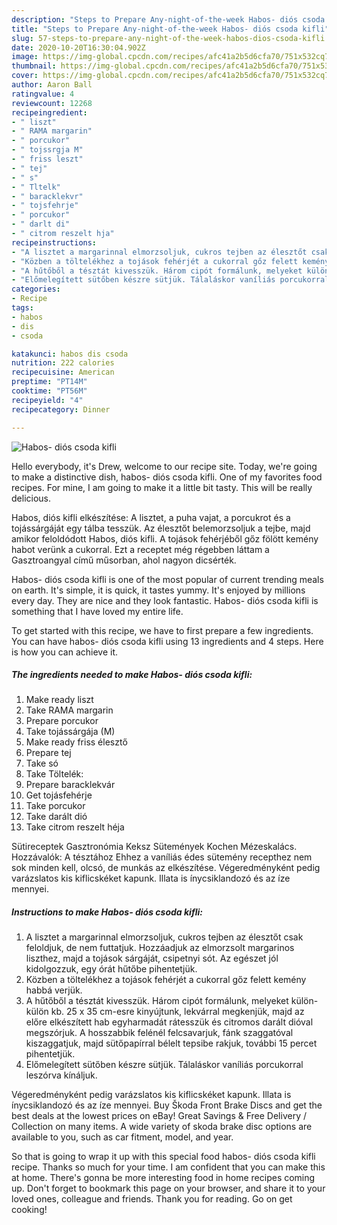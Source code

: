```yaml
---
description: "Steps to Prepare Any-night-of-the-week Habos- diós csoda kifli"
title: "Steps to Prepare Any-night-of-the-week Habos- diós csoda kifli"
slug: 57-steps-to-prepare-any-night-of-the-week-habos-dios-csoda-kifli
date: 2020-10-20T16:30:04.902Z
image: https://img-global.cpcdn.com/recipes/afc41a2b5d6cfa70/751x532cq70/habos-dios-csoda-kifli-recept-foto.jpg
thumbnail: https://img-global.cpcdn.com/recipes/afc41a2b5d6cfa70/751x532cq70/habos-dios-csoda-kifli-recept-foto.jpg
cover: https://img-global.cpcdn.com/recipes/afc41a2b5d6cfa70/751x532cq70/habos-dios-csoda-kifli-recept-foto.jpg
author: Aaron Ball
ratingvalue: 4
reviewcount: 12268
recipeingredient:
- " liszt"
- " RAMA margarin"
- " porcukor"
- " tojssrgja M"
- " friss leszt"
- " tej"
- " s"
- " Tltelk"
- " baracklekvr"
- " tojsfehrje"
- " porcukor"
- " darlt di"
- " citrom reszelt hja"
recipeinstructions:
- "A lisztet a margarinnal elmorzsoljuk, cukros tejben az élesztőt csak feloldjuk, de nem futtatjuk. Hozzáadjuk az elmorzsolt margarinos liszthez, majd a tojások sárgáját, csipetnyi sót. Az egészet jól kidolgozzuk, egy órát hűtőbe pihentetjük."
- "Közben a töltelékhez a tojások fehérjét a cukorral gőz felett kemény habbá verjük."
- "A hűtőből a tésztát kivesszük. Három cipót formálunk, melyeket külön-külön kb. 25 x 35 cm-esre kinyújtunk, lekvárral megkenjük, majd az előre elkészített hab egyharmadát rátesszük és citromos darált dióval megszórjuk. A hosszabbik felénél felcsavarjuk, fánk szaggatóval kiszaggatjuk, majd sütőpapírral bélelt tepsibe rakjuk, további 15 percet pihentetjük."
- "Előmelegített sütőben készre sütjük. Tálaláskor vaníliás porcukorral leszórva kínáljuk."
categories:
- Recipe
tags:
- habos
- dis
- csoda

katakunci: habos dis csoda 
nutrition: 222 calories
recipecuisine: American
preptime: "PT14M"
cooktime: "PT56M"
recipeyield: "4"
recipecategory: Dinner

---
```



![Habos- diós csoda kifli](https://img-global.cpcdn.com/recipes/afc41a2b5d6cfa70/751x532cq70/habos-dios-csoda-kifli-recept-foto.jpg)

Hello everybody, it's Drew, welcome to our recipe site. Today, we're going to make a distinctive dish, habos- diós csoda kifli. One of my favorites food recipes. For mine, I am going to make it a little bit tasty. This will be really delicious.

Habos, diós kifli elkészítése: A lisztet, a puha vajat, a porcukrot és a tojássárgáját egy tálba tesszük. Az élesztőt belemorzsoljuk a tejbe, majd amikor feloldódott Habos, diós kifli. A tojások fehérjéből gőz fölött kemény habot verünk a cukorral. Ezt a receptet még régebben láttam a Gasztroangyal című műsorban, ahol nagyon dicsérték.

Habos- diós csoda kifli is one of the most popular of current trending meals on earth. It's simple, it is quick, it tastes yummy. It's enjoyed by millions every day. They are nice and they look fantastic. Habos- diós csoda kifli is something that I have loved my entire life.


To get started with this recipe, we have to first prepare a few ingredients. You can have habos- diós csoda kifli using 13 ingredients and 4 steps. Here is how you can achieve it.

<!--inarticleads1-->

##### The ingredients needed to make Habos- diós csoda kifli:

1. Make ready  liszt
1. Take  RAMA margarin
1. Prepare  porcukor
1. Take  tojássárgája (M)
1. Make ready  friss élesztő
1. Prepare  tej
1. Take  só
1. Take  Töltelék:
1. Prepare  baracklekvár
1. Get  tojásfehérje
1. Take  porcukor
1. Take  darált dió
1. Take  citrom reszelt héja


Sütireceptek Gasztronómia Keksz Sütemények Kochen Mézeskalács. Hozzávalók: A tésztához Ehhez a vaníliás édes sütemény recepthez nem sok minden kell, olcsó, de munkás az elkészítése. Végeredményként pedig varázslatos kis kiflicskéket kapunk. Illata is ínycsiklandozó és az íze mennyei. 

<!--inarticleads2-->

##### Instructions to make Habos- diós csoda kifli:

1. A lisztet a margarinnal elmorzsoljuk, cukros tejben az élesztőt csak feloldjuk, de nem futtatjuk. Hozzáadjuk az elmorzsolt margarinos liszthez, majd a tojások sárgáját, csipetnyi sót. Az egészet jól kidolgozzuk, egy órát hűtőbe pihentetjük.
1. Közben a töltelékhez a tojások fehérjét a cukorral gőz felett kemény habbá verjük.
1. A hűtőből a tésztát kivesszük. Három cipót formálunk, melyeket külön-külön kb. 25 x 35 cm-esre kinyújtunk, lekvárral megkenjük, majd az előre elkészített hab egyharmadát rátesszük és citromos darált dióval megszórjuk. A hosszabbik felénél felcsavarjuk, fánk szaggatóval kiszaggatjuk, majd sütőpapírral bélelt tepsibe rakjuk, további 15 percet pihentetjük.
1. Előmelegített sütőben készre sütjük. Tálaláskor vaníliás porcukorral leszórva kínáljuk.


Végeredményként pedig varázslatos kis kiflicskéket kapunk. Illata is ínycsiklandozó és az íze mennyei. Buy Škoda Front Brake Discs and get the best deals at the lowest prices on eBay! Great Savings &amp; Free Delivery / Collection on many items. A wide variety of skoda brake disc options are available to you, such as car fitment, model, and year. 

So that is going to wrap it up with this special food habos- diós csoda kifli recipe. Thanks so much for your time. I am confident that you can make this at home. There's gonna be more interesting food in home recipes coming up. Don't forget to bookmark this page on your browser, and share it to your loved ones, colleague and friends. Thank you for reading. Go on get cooking!
